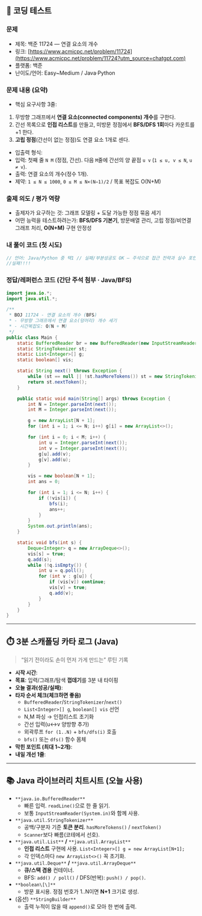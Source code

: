 ## 🧪 코딩 테스트

### 문제

* 제목: 백준 11724 — 연결 요소의 개수
* 링크: [https://www.acmicpc.net/problem/11724](https://www.acmicpc.net/problem/11724?utm_source=chatgpt.com)
* 플랫폼: 백준
* 난이도/언어: Easy\~Medium / Java·Python

### 문제 내용 (요약)

* 핵심 요구사항 3줄:


1. 무방향 그래프에서 **연결 요소(connected components) 개수**를 구한다.
2. 간선 목록으로 **인접 리스트**를 만들고, 미방문 정점에서 **BFS/DFS 1회**마다 카운트를 +1 한다.
3. **고립 정점**(간선이 없는 정점)도 연결 요소 1개로 센다.

* 입출력 형식:
* 입력: 첫째 줄 `N M` (정점, 간선). 다음 `M`줄에 간선의 양 끝점 `u v` (`1 ≤ u, v ≤ N`, `u ≠ v`).
* 출력: 연결 요소의 개수(정수 1개).
* 제약: `1 ≤ N ≤ 1000`, `0 ≤ M ≤ N×(N−1)/2` / 목표 복잡도 O(N+M)

### 출제 의도 / 평가 역량

* 출제자가 요구하는 것: 그래프 모델링 + 도달 가능한 정점 묶음 세기
* 어떤 능력을 테스트하려는가: **BFS/DFS 기본기**, 방문배열 관리, 고립 정점/비연결 그래프 처리, **O(N+M)** 구현 안정성

### 내 풀이 코드 (첫 시도)

```java
// 언어: Java/Python 중 택1 // 실패/부분성공도 OK — 주석으로 접근 전략과 실수 포인트 남기기 
//실패!!!!
```


### 정답/레퍼런스 코드 (간단 주석 첨부 · Java/BFS)

```java
import java.io.*;
import java.util.*;

/**
 * BOJ 11724 - 연결 요소의 개수 (BFS)
 * - 무방향 그래프에서 연결 요소(덩어리) 개수 세기
 * - 시간복잡도: O(N + M)
 */
public class Main {
	static BufferedReader br = new BufferedReader(new InputStreamReader(System.in));
	static StringTokenizer st;
	static List<Integer>[] g;
	static boolean[] vis;

	static String next() throws Exception {
		while (st == null || !st.hasMoreTokens()) st = new StringTokenizer(br.readLine());
		return st.nextToken();
	}

	public static void main(String[] args) throws Exception {
		int N = Integer.parseInt(next());
		int M = Integer.parseInt(next());

		g = new ArrayList[N + 1];
		for (int i = 1; i <= N; i++) g[i] = new ArrayList<>();

		for (int i = 0; i < M; i++) {
			int u = Integer.parseInt(next());
			int v = Integer.parseInt(next());
			g[u].add(v);
			g[v].add(u);
		}

		vis = new boolean[N + 1];
		int ans = 0;

		for (int i = 1; i <= N; i++) {
			if (!vis[i]) {
				bfs(i);
				ans++;
			}
		}
		System.out.println(ans);
	}

	static void bfs(int s) {
		Deque<Integer> q = new ArrayDeque<>();
		vis[s] = true;
		q.add(s);
		while (!q.isEmpty()) {
			int u = q.poll();
			for (int v : g[u]) {
				if (vis[v]) continue;
				vis[v] = true;
				q.add(v);
			}
		}
	}
}
```



---

## ⏱️ 3분 스캐폴딩 카타 로그 (Java)

> “읽기 전이라도 손이 먼저 가게 만드는” 루틴 기록

* **시작 시간**:
* **목표**: 입력/그래프/탐색 **껍데기**를 3분 내 타이핑
* **오늘 결과(성공/실패)**:
* **타자 순서 체크(체크하면 좋음)**
    * `BufferedReader`/`StringTokenizer`/`next()`
    * `List<Integer>[] g`, `boolean[] vis` 선언
    * N,M 파싱 → 인접리스트 초기화
    * 간선 입력(u↔v 양방향 추가)
    * 외곽루프 `for (1..N)` + `bfs/dfs(i)` 호출
    * `bfs()` 또는 `dfs()` 함수 몸체
* **막힌 포인트 (최대 1\~2개)**:
* **내일 개선 1줄**:



---

## 📚 Java 라이브러리 치트시트 (오늘 사용)

* `**java.io.BufferedReader**`
    * 빠른 입력. `readLine()`으로 한 줄 읽기.
    * 보통 `InputStreamReader(System.in)`와 함께 사용.
* `**java.util.StringTokenizer**`
    * 공백/구분자 기준 **토큰 분리**. `hasMoreTokens()` / `nextToken()`
    * `Scanner`보다 빠름(코테에서 선호).
* `**java.util.List**` **/** `**java.util.ArrayList**`
    * **인접 리스트** 구현에 사용. `List<Integer>[] g = new ArrayList[N+1];`
    * 각 인덱스마다 `new ArrayList<>()` 꼭 초기화.
* `**java.util.Deque**` **/** `**java.util.ArrayDeque**`
    * **큐/스택 겸용** 컨테이너.
    * BFS: `add() / poll()` / DFS(반복): `push() / pop()`.
* `**boolean\[\]**`
    * 방문 표시용. 정점 번호가 1..N이면 **N+1** 크기로 생성.
* (옵션) `**StringBuilder**`
    * 출력 누적이 많을 때 `append()`로 모아 한 번에 출력.


